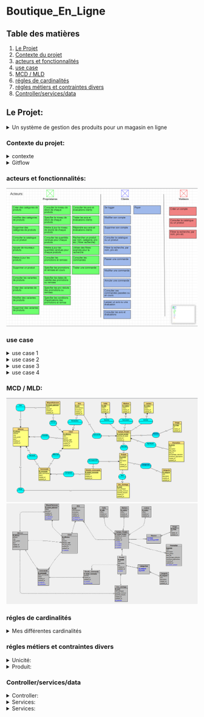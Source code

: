 ﻿# Boutique_En_Ligne  

## Table des matières

1. [Le Projet](#Le-Projet)
1. [Contexte du projet](#Contexte-du-projet)
2. [acteurs et fonctionnalités](#acteurs-et-fonctionnalités)
3. [use case](#use-case)
4. [MCD / MLD](#MCD-/-MLD)
5. [régles de cardinalités](#régles-de-cardinalités)
6. [régles métiers et contraintes divers](#régles-métiers-et-contraintes-divers)
7. [Controller/services/data](#Controller/services/data)




## Le Projet:

<details>
   <summary>Un système de gestion des produits pour un magasin en ligne</summary>
    Une entreprise de magasin en ligne souhaite gérer efficacement ses stocks de produit, ajuster les prix , permettre aux clients de faire des commandes et de             répondre aux besoins des clients de manière rapide et précise.
 </details>


 ### Contexte du projet:
  
  <details>
      <summary>contexte</summary>
      Vous avez été chargé de développer un système de gestion des produits pour un magasin en ligne. L'objectif est de permettre aux propriétaires du magasin de gérer       efficacement leur catalogue de produits, d'ajouter de nouveaux produits, de mettre à jour les informations existantes et de suivre les stocks. Voici un ensemble       de fonctionnalités pour le système de gestion des produits :

      **Gestion des catégories **:
      Les propriétaires du magasin doivent pouvoir créer, modifier et supprimer des catégories de produits.
      Chaque produit doit être associé à une ou plusieurs catégories pour une organisation facile du catalogue.

      Ajout et modification de produits :
      Les propriétaires du magasin doivent pouvoir ajouter de nouveaux produits en fournissant des détails tels que le nom, la description, les images, les prix, etc.
      Ils doivent également pouvoir modifier les informations existantes pour mettre à jour les prix, les descriptions, les images, etc.

      Gestion des variantes de produits :
      Certains produits peuvent avoir des variantes, tels que différentes tailles, couleurs, options, etc.
      Les propriétaires du magasin doivent pouvoir gérer ces variantes et spécifier les stocks disponibles pour chaque variante.

      Gestion des stocks :
      Le système doit permettre aux propriétaires du magasin de suivre les niveaux de stock de chaque produit.
      Ils doivent pouvoir ajouter des stocks lorsqu'ils reçoivent de nouvelles livraisons et mettre à jour les quantités vendues.


      Gestion des promotions et des remises :
      Les propriétaires du magasin doivent pouvoir définir des promotions et des remises sur certains produits ou catégories.
      Ils doivent pouvoir spécifier les dates de validité, les prix réduits, les conditions d'application, etc.


      Gestion des avis et des évaluations :
      Les clients doivent pouvoir laisser des avis et des évaluations sur les produits.
      Les propriétaires du magasin doivent pouvoir afficher, gérer et répondre à ces avis.

      Recherche et filtrage :
      Le système doit permettre aux propriétaires du magasin de rechercher des produits par nom, catégorie, prix, etc.
      Des options de filtrage avancées peuvent être fournies pour faciliter la navigation et la recherche des produits.

      Gestion des commandes :
      Le système doit être intégré à la gestion des commandes pour suivre les ventes de produits et ajuster les stocks en conséquence.

      Ce système de gestion des produits permettra aux propriétaires du magasin de gérer efficacement leur catalogue en ligne, de suivre les stocks, d'ajuster les           prix et de répondre aux besoins des clients de manière rapide et précise.

  </details>
  
  
<details>

<summary>Gitflow</summary>


#### Mes branches

La branche Main est le miroir de ma production. Il est donc logique que l'on ne puisse y pousser nos modifications directement.

La branche develop centralise toutes les nouvelles fonctionnalités qui seront livrées dans la prochaine version. Ici, il va falloir se forcer à ne pas y faire de modifications directement.
  
Trois autres types de branches vont ensuite nous permettre de travailler :
 <details>
    <summary>feature</summary>
   Je développe des fonctionnalités

Je vais développer sur une branche de type feature.

git checkout -b feature/<nom> develop

Si je développe une nouvelle fonctionnalité, elle sera logiquement appliquée à la prochaine version : je crée de ce fait ma branche à partir de la branche develop.

Je commence ainsi à travailler à partir du code mis à jour pour la nouvelle version.

git checkout dev
git merge feature/<nom> --no-ff
git branch -d feature/<nom>

Lorsque j'ai fini mon travail, je rapatrie celui-ci sur la branche de développement et je supprime la branche feature qui est devenue obsolète.
  </details>
    <details>
      <summary>release</summary>
Je prépare une nouvelle version pour la mise en production

Je vais travailler sur une branche de type release.

git checkout -b release/<version> develop

Je crée la branche à partir de la branche develop, ainsi, je pourrais lancer mes tests et appliquer mes corrections pendant que mes collègues commencent déjà le développement de nouvelles fonctionnalités pour la version suivante.

git checkout dev
git merge release/<version> --no-ff

git checkout master
git merge release/<version> --no-ff
git tag <version>

git branch -d release/<version>

Lorsque tous mes tests sont passés avec succès et que ma nouvelle version est prête à être mise en production, je pousse tout sur la branche Main et je n’oublie pas d'appliquer mes corrections à la branche de développement.

Je crée aussi un tag sur le dernier commit de la branche de production avec mon numéro de version afin de m’y retrouver plus tard.

Et, enfin, je supprime la branche release car maintenant, elle ne sert plus à grand-chose.
   </details>
     <details> 
       <summary>hotfix</summary>
       Je corrige un bug en production

Je vais donc travailler sur une branche de type hotfix.

git checkout -b hotfix/<name> master

Pour ce cas particulier, je crée ma branche à partir du miroir de production. En effet, je ne veux pas que toutes les fonctionnalités de ma branche de développement se retrouvent en production lors d’une simple correction de bug.

git checkout dev
git merge hotfix/<name> --no-ff

git checkout master
git merge hotfix/<name> --no-ff
git tag <version>

git branch -d hotfix/<name>

Mon bug étant corrigé, je dois l’appliquer sur le dev et la prod. Une fois encore je versionne avec un tag sur la branche Main et je supprime la branche hotfix.
      </details>
  
   
</details>


   ### acteurs et fonctionnalités:
![Screenshot test.](asset/image/acteurs.png)


   ### use case

<details>
   <summary>use case 1 </summary>
![usecase1](https://github.com/LegrandThomas/Boutique_En_Ligne/assets/103045194/2a768d40-cebf-4dba-a35f-b23163d72d21)
</details>

<details>
   <summary>use case 2 </summary>
![usecase2](https://github.com/LegrandThomas/Boutique_En_Ligne/assets/103045194/33036cbf-1f45-4746-aac3-fdc0b30f68e8)
</details>

<details>
   <summary>use case 3 </summary>
![usecase3](https://github.com/LegrandThomas/Boutique_En_Ligne/assets/103045194/0945a5e6-d37a-4d5d-ab22-a9230e935e2e)
</details>

<details>
   <summary>use case 4</summary>
![usecase4](https://github.com/LegrandThomas/Boutique_En_Ligne/assets/103045194/2a87c0c4-9a87-4b05-8111-0c9158d3c5d0)
</details>



   ### MCD / MLD:
![Screenshot test.](asset/image/mcd_boutique_en_ligne.png)
![Screenshot test.](asset/image/mld_boutique_en_ligne.png)


   ### régles de cardinalités

<details>
   <summary>Mes différentes cardinalités</summary>
<details>
   
 <summary>régle 1:</summary>
   -un produit appartient à 1 ou plusieurs catégories
   / une catégorie catégorise 0 ou plusieurs produits
</details>

<details>
 <summary>régle 2:</summary>
   -un lieu de stockage stock 0 ou plusieurs produits
   / un produit se trouve dans 1 et 1 seul lieu de stockage
</details>

<details>
 <summary>régle 3:</summary>
   -un produit est décliné en 1 ou plusieurs variant produit
   / un variant produit correspond à 1 et 1 seul produit
</details>

<details>
 <summary>régle 4:</summary>
   -un produit peut correspondre à 0 ou plusieurs détails de commande
   / un détail de commande correspond à 1 et 1 seul produit
</details>

<details>
 <summary>régle 5:</summary>
   -un lieu de stockage se situe à 1 et 1 seule adresse
   / une adresse est attribuée à 0 ou 1 lieu de stockage
</details>

<details>
 <summary>régle 6:</summary>
   -un  détail de commande compose 1 et 1 seul commande
   / une commande est composée de 1 ou plusieurs détails de commande
</details>

<details>
 <summary>régle 7:</summary>
   -un  détail de commande compose 1 et 1 seul commande
   / une commande est composée de 1 ou plusieurs détails de commande
</details>

<details>
 <summary>régle 8:</summary>
   -une commande est reçue à 1 et 1 seule adresse
   / une adresse peut recevoir 0 ou plusieurs commandes
</details>

<details>
 <summary>régle 9:</summary>
   -une commande est effectuée par 1 et 1 seul client
   / un client peut effectuer 0 ou plusieurs commandes
</details>

<details>
 <summary>régle 10:</summary>
   -un client posséde 1 et 1 seule adresse
   / une adresse est possédée par 0 ou plusieurs clients
</details>

<details>
 <summary>régle 11:</summary>
   -un moyen de paiement est utilisé par 1 et 1 seul client
   / un client utilise 1 ou plusieurs moyens de paiements
</details>

<details>
 <summary>régle 12:</summary>
   -un client peut emmmettre 0 ou plusieurs avis
   / un avis est emis par 1 et 1 seul client
</details>

<details>
 <summary>régle 13:</summary>
   -un avis concerne 1 et 1 seul variant_produit
   / un variant produit est concerné par 0 ou plusieurs avis
</details>

<details>
 <summary>régle 14:</summary>
   -un variant produit exsiste en 1 et 1 seule taille
   / une taille peut concerner 0 ou plusieurs produit variant
</details>

<details>
 <summary>régle 15:</summary>
   -un variant produit est conçu en 1 et 1 seule matière
   / une matière peut concerner 0 ou plusieurs produit variant
</details>

<details>
 <summary>régle 16:</summary>
   -un variant produit est coloré en 1 et 1 seule couleur
   / une couleur peut concerner 0 ou plusieurs produit variant
</details>

<details>
 <summary>régle 17:</summary>
   -un variant produit peut être illustrer par 0 ou plusieurs images
   / une image illustre 0 ou plusieurs produit variant
</details>

<details>
 <summary>régle 18:</summary>
   -un variant produit peut être concerner par 0 ou plusieurs promotions
   / une promotion est appliqué à 1 et 1 seul produit variant
</details>

</details>


### régles métiers et contraintes divers

<details>
 <summary>Unicité:</summary>
   
   * lors de la création d'un produit son nom doit être unique 
   * lors de la crétaion d'une catégorie son nom doit être unique  
   * lors de la création d'une taille sa valeur doit être unique  
   * lors de la création d'une couleur sa valeur doit être unique  
   * lors de la création d'une matiére sa valeur doit être unique
 
</details>

<details>
 <summary>Produit:</summary>
   
   * lors de la création d'un produit son ID n'a pas à être renseigné 
   * lors de la création d'un produit son nom est OBLIGATOIRE  type string
   * lors de la création d'un produit son prix est OBLIGATOIRE  type float
   * lors de la création d'un produit sa description est OBLIGATOIRE type string 
   * lors de la création d'un produit l'ID du stock est OBLIGATOIRE et doit CORRESPONDRE à un stock exsistant en base type int 
   * lors de la création d'un produit son created_at est NON REQUiS type timestamp currentDate 
   * lors de la création d'un produit son updated_at est NON REQUiS type timestamp currentDate , attributs(updated on UPDATE)
  
 Pour les 4 'OBLIGATOIRES', je ne souhaite pas enregistré en base de donnée un produit incomplet, en effet nous avons vu dans les use case que les acteurs pouvaient  
 consulter le catalogue de produit et je ne souhaite pas qu'ils tombe sur un produit donc il manquerais des informations.  
 Et pour moi, un produit à obligatoirement un lieu de stockage exsistant en bdd pour la traçabilité
</details>



### Controller/services/data

<details>
 <summary>Controller:</summary>
   
   Point d'entrée de l'api via le routing son role se limite à faire les controles standard (input null or empty, sanitize ..) puis apellé le service de la couche        business concernée.
 
</details>

<details>
 <summary>Services:</summary>
   
  Représente la couche business de mon aplication multicouches responsable du controle de la bonne application des régles métiers
         par exemple : lors de la création d'un produit c'est cette couche qui va controller que l'id du stock qu'elle à reçu du controller est bien un id présent en                         bdd au niveau des stock en appelant la couche data concernée.
 
</details>

<details>
 <summary>Services:</summary>
   
  Représente l'unique couche qui communique avec la base de données et qui peux intéragir avec. Elle n'a plus à se soucier des divers controles car ils ont étaientt     réalisés par les couches du dessus, sont rôle n'est que d'effectuer des actions unitaires sur la base de données et de retourner à la couche supérieur (la business)   son retour, afin que cette derniére fasse remonter également son retour à la couche controller qui elle communique avec le client afin de lui renvoyer les résultats
 
</details>


